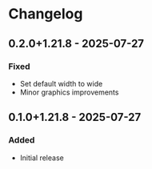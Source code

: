 # Changelog

## 0.2.0+1.21.8 - 2025-07-27

### Fixed

- Set default width to wide
- Minor graphics improvements

## 0.1.0+1.21.8 - 2025-07-27

### Added

- Initial release
